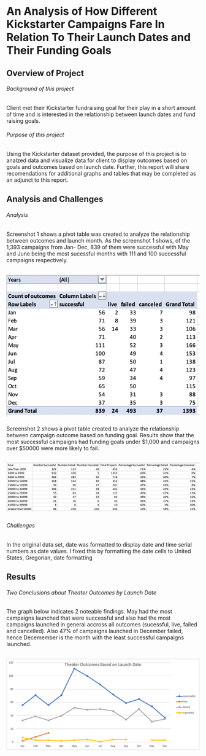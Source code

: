 # An Analysis of How Different Kickstarter Campaigns Fare In Relation To Their Launch Dates and Their Funding Goals
## Overview of Project
###### Background of this project 
Client met their Kickstarter fundraising goal for their play in a short amount of time and is interested in the relationship between launch dates and fund raising goals. 
###### Purpose of this project
Using the Kickstarter dataset provided, the purpose of this project is to analzed data and visualize data for client to display  outcomes based on goals and outcomes based on launch date. Further, this report will share recomendations for additional graphs and tables that may be completed as an adjunct to this report.
## Analysis and Challenges
###### Analysis
Screenshot 1 shows a pivot table was created to analyze the relationship between outcomes and launch month. As the screenshot 1 shows, of the 1,393 campaigns from Jan- Dec, 839 of them were successful with May and June being the most sucessful months with 111 and 100 successful campaigns respectively.

![Theater Outcomes By Launch Date.png](https://github.com/sholathompson/repo-kickstarter-analysis/blob/main/Theater%20Outcomes%20By%20Launch%20Date.png)
--
Screenshot 2 shows a pivot table created to analyze the relationship between campaign outcome based on funding goal. Results show that the most successful campaigns had funding goals under $1,000 and campaigns over $50000 were more likely to fail.

![Outcomes Based of Goals.png](https://github.com/sholathompson/repo-kickstarter-analysis/blob/main/Outcomes%20Based%20of%20Goals.png)
--
###### Challenges
In the original data set, date was formatted to display date and time serial numbers as date values. I fixed this by formatting the date cells to United States, Gregorian, date formatting
## Results
###### Two Conclusions about Theater Outcomes by Launch Date
The graph below indicates 2 noteable findings. May had the most campaigns launched that were successful and also had the most campaigns launched in general accross all outcomes (sucessful, live, failed and cancelled). Also 47% of campaigns launched in December failed, hence Decemember is the month with the least successful campaigns launched.

![Theater_Outcomes_vs_Launch.png](https://github.com/sholathompson/repo-kickstarter-analysis/blob/main/Theater_Outcomes_vs_Launch.png)
--


